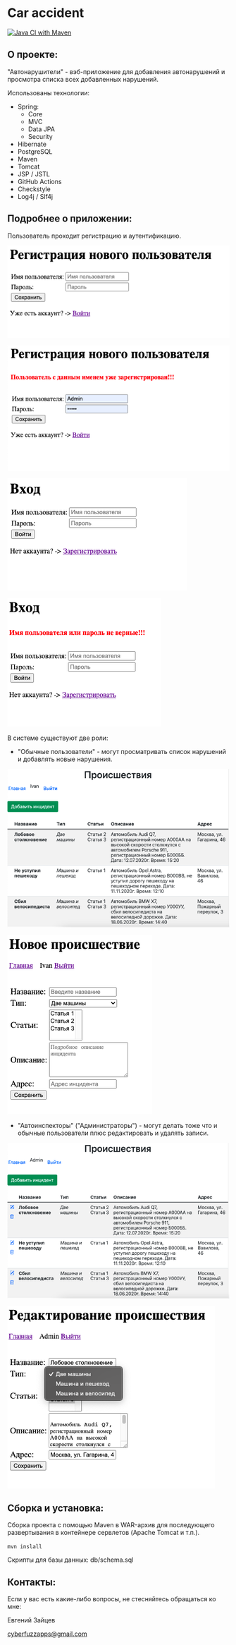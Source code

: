# Car accident

[![Java CI with Maven](https://github.com/CyberfuzZ-Apps/job4j_car_accident/actions/workflows/maven.yml/badge.svg)](https://github.com/CyberfuzZ-Apps/job4j_car_accident/actions/workflows/maven.yml)

## О проекте:

"Автонарушители" - вэб-приложение для добавления автонарушений 
и просмотра списка всех добавленных нарушений. 

Использованы технологии:

- Spring:
  - Core
  - MVC
  - Data JPA
  - Security
- Hibernate
- PostgreSQL
- Maven
- Tomcat
- JSP / JSTL
- GitHub Actions
- Checkstyle
- Log4j / Slf4j

## Подробнее о приложении:

Пользователь проходит регистрацию и аутентификацию.

![](images/reg1.png)

![](images/reg2.png)

![](images/login1.png)

![](images/login2.png)

В системе существуют две роли: 
- "Обычные пользователи" - могут просматривать список нарушений и
добавлять новые нарушения.

![](images/table_user.png)

![](images/create.png)

- "Автоинспекторы" ("Администраторы") - могут делать тоже что 
и обычные пользователи плюс редактировать и удалять записи.

![](images/table_admin.png)

![](images/edit.png)

## Сборка и установка:

Сборка проекта с помощью Maven в WAR-архив для последующего
развертывания в контейнере сервлетов (Apache Tomcat и т.п.).

`mvn inslall`

Скрипты для базы данных: db/schema.sql

## Контакты:
Если у вас есть какие-либо вопросы, не стесняйтесь обращаться ко мне:

Евгений Зайцев

[cyberfuzzapps@gmail.com](mailto:cyberfuzzapps@gmail.com)